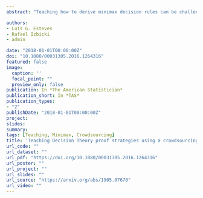 ```yaml
---
abstract: "Teaching how to derive minimax decision rules can be challenging because of the lack of examples that are simple enough to be used in the classroom. Motivated by this challenge, we provide a new example that illustrates the use of standard techniques in the derivation of optimal decision rules under the Bayes and minimax approaches. We discuss how to predict the value of an unknown quantity, θ ∈ {0, 1}, given the opinions of n experts. An important example of such crowdsourcing problem occurs in modern cosmology, where θ indicates whether a given galaxy is merging or not, and Y1, …, Yn are the opinions from n astronomers regarding θ. We use the obtained prediction rules to discuss advantages and disadvantages of the Bayes and minimax approaches to decision theory. The material presented here is intended to be taught to first-year graduate students."

authors:
- Luís G. Esteves
- Rafael Izbicki
- admin

date: "2018-01-01T00:00:00Z"
doi: "10.1080/00031305.2016.1264316"
featured: false
image:
  caption: ''
  focal_point: ""
  preview_only: false
publication: In *The American Statistician*
publication_short: In *TAS*
publication_types:
- "2"
publishDate: "2018-01-01T00:00:00Z"
project: 
slides: 
summary:
tags: [Teaching, Minimax, Crowdsourcing]
title: 'Teaching Decision Theory proof strategies using a crowdsourcing problem'
url_code: ""
url_dataset: ""
url_pdf: "https://doi.org/10.1080/00031305.2016.1264316"
url_poster: ""
url_project: ""
url_slides: ""
url_source: "https://arxiv.org/abs/1905.07670"
url_video: ""
---
```

